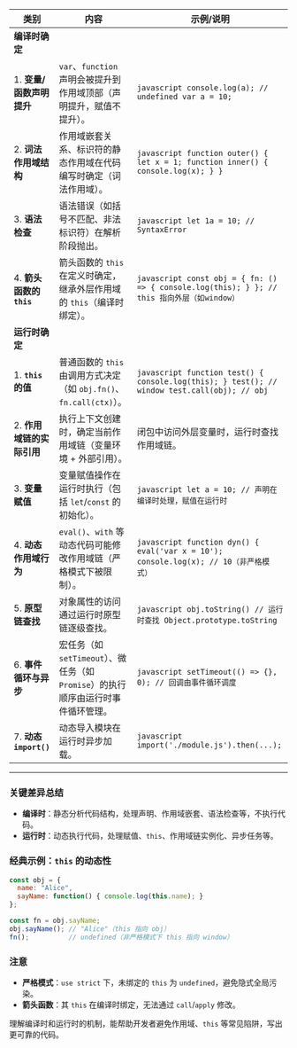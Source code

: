 
| **类别**               | **内容**                                               | **示例/说明**                                                                                         |
| -------------------- | ---------------------------------------------------- | ------------------------------------------------------------------------------------------------- |
| **编译时确定**            |                                                      |                                                                                                   |
| 1. **变量/函数声明提升**     | `var`、`function` 声明会被提升到作用域顶部（声明提升，赋值不提升）。           | ```javascript console.log(a); // undefined var a = 10; ```                                        |
| 2. **词法作用域结构**       | 作用域嵌套关系、标识符的静态作用域在代码编写时确定（词法作用域）。                    | ```javascript function outer() { let x = 1; function inner() { console.log(x); } } ```            |
| 3. **语法检查**          | 语法错误（如括号不匹配、非法标识符）在解析阶段抛出。                           | ```javascript let 1a = 10; // SyntaxError ```                                                     |
| 4. **箭头函数的 `this`**  | 箭头函数的 `this` 在定义时确定，继承外层作用域的 `this`（编译时绑定）。          | ```javascript const obj = { fn: () => { console.log(this); } }; // this 指向外层（如window） ```         |
| **运行时确定**            |                                                      |                                                                                                   |
| 1. **`this` 的值**     | 普通函数的 `this` 由调用方式决定（如 `obj.fn()`、`fn.call(ctx)`）。   | ```javascript function test() { console.log(this); } test(); // window test.call(obj); // obj ``` |
| 2. **作用域链的实际引用**     | 执行上下文创建时，确定当前作用域链（变量环境 + 外部引用）。                      | 闭包中访问外层变量时，运行时查找作用域链。                                                                             |
| 3. **变量赋值**          | 变量赋值操作在运行时执行（包括 `let`/`const` 的初始化）。                 | ```javascript let a = 10; // 声明在编译时处理，赋值在运行时 ```                                                  |
| 4. **动态作用域行为**       | `eval()`、`with` 等动态代码可能修改作用域链（严格模式下被限制）。             | ```javascript function dyn() { eval('var x = 10'); console.log(x); // 10（非严格模式） ```               |
| 5. **原型链查找**         | 对象属性的访问通过运行时原型链逐级查找。                                 | ```javascript obj.toString() // 运行时查找 Object.prototype.toString ```                               |
| 6. **事件循环与异步**       | 宏任务（如 `setTimeout`）、微任务（如 `Promise`）的执行顺序由运行时事件循环管理。 | ```javascript setTimeout(() => {}, 0); // 回调由事件循环调度 ```                                           |
| 7. **动态 `import()`** | 动态导入模块在运行时异步加载。                                      | ```javascript import('./module.js').then(...); ```                                                |

---

### **关键差异总结**
- **编译时**：静态分析代码结构，处理声明、作用域嵌套、语法检查等，不执行代码。
- **运行时**：动态执行代码，处理赋值、`this`、作用域链实例化、异步任务等。

### **经典示例：`this` 的动态性**
```javascript
const obj = {
  name: "Alice",
  sayName: function() { console.log(this.name); }
};

const fn = obj.sayName;
obj.sayName(); // "Alice"（this 指向 obj）
fn();          // undefined（非严格模式下 this 指向 window）
```

### **注意**
- **严格模式**：`use strict` 下，未绑定的 `this` 为 `undefined`，避免隐式全局污染。
- **箭头函数**：其 `this` 在编译时绑定，无法通过 `call`/`apply` 修改。

理解编译时和运行时的机制，能帮助开发者避免作用域、`this` 等常见陷阱，写出更可靠的代码。